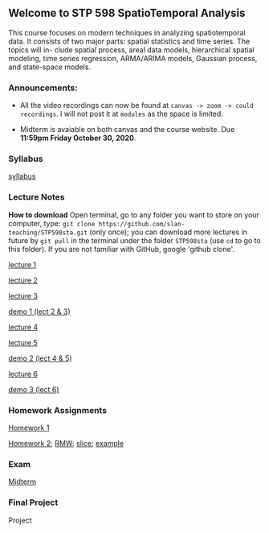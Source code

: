 ## Welcome to STP 598 SpatioTemporal Analysis

This course focuses on modern techniques in analyzing spatiotemporal data. It consists of two major parts: spatial statistics and time series. The topics will in- clude spatial process, areal data models, hierarchical spatial modeling, time series regression, ARMA/ARIMA models, Gaussian process, and state-space models.

### Announcements:

* All the video recordings can now be found at `canvas -> zoom -> could recordings`. I will not post it at `modules` as the space is limited.

* Midterm is avaiable on both canvas and the course website. Due **11:59pm Friday October 30, 2020**.

### Syllabus

[syllabus](https://github.com/slan-teaching/STP598sta/blob/master/syllabus_STP598sta.pdf)

### Lecture Notes

**How to download** Open terminal, go to any folder you want to store on your computer, type: `git clone https://github.com/slan-teaching/STP598sta.git` (only once); you can download more lectures in future by `git pull` in the terminal under the folder `STP598sta` (use `cd` to go to this folder). If you are not familiar with GitHub, google 'github clone'.

[lecture 1](https://github.com/slan-teaching/STP598sta/blob/master/lecture_notes/STP598sta_lecture1.pdf)

[lecture 2](https://github.com/slan-teaching/STP598sta/blob/master/lecture_notes/STP598sta_lecture2.pdf)

[lecture 3](https://github.com/slan-teaching/STP598sta/blob/master/lecture_notes/STP598sta_lecture3.pdf)

[demo 1 (lect 2 & 3)](https://github.com/slan-teaching/STP598sta/blob/master/demos/STP598sta_krigCAR.html)

[lecture 4](https://github.com/slan-teaching/STP598sta/blob/master/lecture_notes/STP598sta_lecture4.pdf)

[lecture 5](https://github.com/slan-teaching/STP598sta/blob/master/lecture_notes/STP598sta_lecture5.pdf)

[demo 2 (lect 4 & 5)](https://github.com/slan-teaching/STP598sta/blob/master/demos/STP598sta_hierachical.html)

[lecture 6](https://github.com/slan-teaching/STP598sta/blob/master/lecture_notes/STP598sta_lecture6.pdf)

[demo 3 (lect 6)](https://github.com/slan-teaching/STP598sta/blob/master/demos/STP598sta_multivariate.html)

### Homework Assignments

[Homework 1](https://github.com/slan-teaching/STP598sta/blob/master/Homework/STP598sta_hw1.pdf)

[Homework 2](https://github.com/slan-teaching/STP598sta/blob/master/Homework/STP598sta_hw2.pdf);    [RMW](https://github.com/slan-teaching/STP598sta/blob/master/Homework/RWM.R);    [slice](https://github.com/slan-teaching/STP598sta/blob/master/Homework/slice.R);    [example](https://github.com/slan-teaching/STP598sta/blob/master/Homework/BayesMCMC.html)

### Exam

[Midterm](https://github.com/slan-teaching/STP598sta/blob/master/Project/Midterm.pdf)

### Final Project

Project
